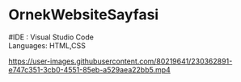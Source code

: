 # OrnekWebsiteSayfasi

#IDE : Visual Studio Code </br>
Languages: HTML,CSS

https://user-images.githubusercontent.com/80219641/230362891-e747c351-3cb0-4551-85eb-a529aea22bb5.mp4

